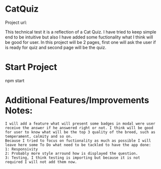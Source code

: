 # CatQuiz
Project url:

This technical test it is a reflection of a Cat Quiz. I have tried to keep simple end to be intuitive but also I have added some fuctionality what I think will be good for user. In this project will be 2 pages, first one will ask the user if is ready for quiz and second page will be the quiz.

# Start Project
 npm start

 
# Additional Features/Improvements Notes:
    I will add a feature what will present some badges in modal were user receive the answer if he answered right or not. I think will be good for user to know what will be the top 3 quality of the breed, such as temperament, calmity and so on.
    Because I tried to focus on fuctionality as much as possible I will leave here some To Do what need to be tackled to have the app done: 
    1: Responsivity
    2: Probably more style arround how is displayed the question.
    3: Testing, I think testing is importing but because it is not required I will not add them now.


